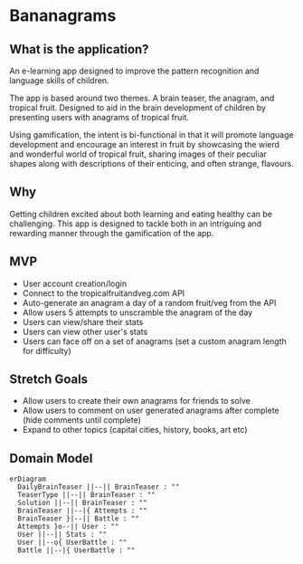 # Bananagrams

## What is the application?

An e-learning app designed to improve the pattern recognition and language skills of children.

The app is based around two themes. A brain teaser, the anagram, and tropical fruit. Designed to aid in the brain development of children by presenting users with anagrams of tropical fruit.

Using gamification, the intent is bi-functional in that it will promote language development and encourage an interest in fruit by showcasing the wierd and wonderful world of tropical fruit, sharing images of their peculiar shapes along with descriptions of their enticing, and often strange, flavours.

## Why

Getting children excited about both learning and eating healthy can be challenging. This app is designed to tackle both in an intriguing and rewarding manner through the gamification of the app.

## MVP

- User account creation/login
- Connect to the tropicalfruitandveg.com API
- Auto-generate an anagram a day of a random fruit/veg from the API
- Allow users 5 attempts to unscramble the anagram of the day
- Users can view/share their stats
- Users can view other user's stats
- Users can face off on a set of anagrams (set a custom anagram length for difficulty)

## Stretch Goals

- Allow users to create their own anagrams for friends to solve
- Allow users to comment on user generated anagrams after complete (hide comments until complete)
- Expand to other topics (capital cities, history, books, art etc)

## Domain Model

```mermaid
erDiagram
  DailyBrainTeaser ||--|| BrainTeaser : ""
  TeaserType ||--|| BrainTeaser : ""
  Solution ||--|| BrainTeaser : ""
  BrainTeaser ||--|{ Attempts : ""
  BrainTeaser }|--|| Battle : ""
  Attempts }o--|| User : ""
  User ||--|| Stats : ""
  User ||--o{ UserBattle : ""
  Battle ||--|{ UserBattle : ""
```
